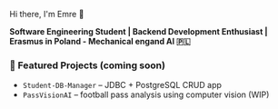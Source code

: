 Hi there, I'm Emre 👋

<b>Software Engineering Student | Backend Development Enthusiast | Erasmus in Poland - Mechanical engand AI 🇵🇱</b>


### 📂 Featured Projects (coming soon)

- `Student-DB-Manager` – JDBC + PostgreSQL CRUD app  
- `PassVisionAI` – football pass analysis using computer vision (WIP)  

